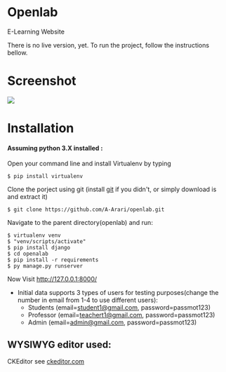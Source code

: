 # Openlab
E-Learning Website

There is no live version, yet. To run the project, follow the instructions bellow.

# Screenshot
<img src="https://github.com/A-Arari/openlab/blob/master/screenshots/screenshot-full.png">

# Installation
#### Assuming python 3.X installed :

Open your command line and install Virtualenv by typing

    $ pip install virtualenv
    
Clone the porject using git (install [git](https://github.com/git-for-windows/git/releases/download/v2.25.1.windows.1/Git-2.25.1-64-bit.exe) if you didn't, or simply download is and extract it)

    $ git clone https://github.com/A-Arari/openlab.git

Navigate to the parent directory(openlab) and run:

    $ virtualenv venv
    $ "venv/scripts/activate"
    $ pip install django
    $ cd openalab
    $ pip install -r requirements
    $ py manage.py runserver
    
Now Visit http://127.0.0.1:8000/

* Initial data supports 3 types of users for testing purposes(change the number in email from 1-4 to use different users):
    * Students (email=student1@gmail.com, password=passmot123)
    * Professor (email=teachert1@gmail.com, password=passmot123)
    * Admin (email=admin@gmail.com, password=passmot123)
    
## WYSIWYG editor used:
   CKEditor see [ckeditor.com](https://ckeditor.com/docs/ckeditor5/latest/index.html)
